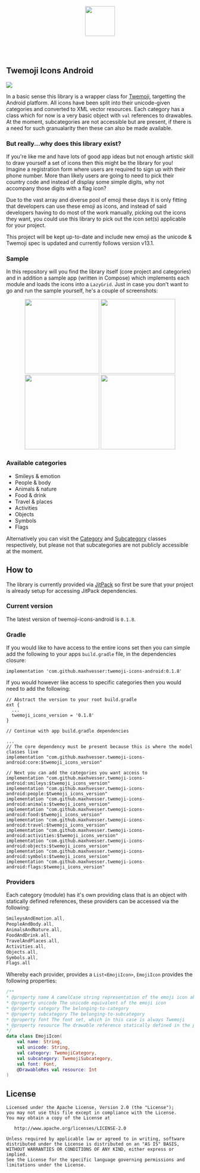 <p align="center">
  </br>
  </br>
  <img src="https://emojipedia-us.s3.dualstack.us-west-1.amazonaws.com/thumbs/240/twitter/282/smiling-face-with-heart-eyes_1f60d.png" height="80"></img>
  </br>
  </br>
  </br>
  </br>
</p>

## Twemoji Icons Android

[![](https://jitpack.io/v/maxhvesser/twemoji-icons-android.svg)](https://jitpack.io/#maxhvesser/twemoji-icons-android)

In a basic sense this library is a wrapper class for [Twemoji](https://github.com/twitter/twemoji), targetting the Android platform. All icons have been split into their unicode-given categories and converted to XML vector resources. Each category has a class which for now is a very basic object with `val` references to drawables. At the moment, subcategories are not accessible but are present, if there is a need for such granualarity then these can also be made available.

### But really...why does this library exist?

If you're like me and have lots of good app ideas but not enough artistic skill to draw yourself a set of icons then this might be the library for you! Imagine a registration form where users are required to sign up with their phone number. More than likely users are going to need to pick their country code and instead of display some simple digits, why not accompany those digits with a flag icon?

Due to the vast array and diverse pool of emoji these days it is only fitting that developers can use these emoji as icons, and instead of said developers having to do most of the work manually, picking out the icons they want, you could use this library to pick out the icon set(s) applicable for your project.

This project will be kept up-to-date and include new emoji as the unicode & Twemoji spec is updated and currently follows version v13.1.

### Sample

In this repository will you find the library itself (core project and categories) and in addition a sample app (written in Compose) which implements each module and loads the icons into a `LazyGrid`. Just in case you don't want to go and run the sample yourself, he's a couple of screenshots:

<p align="center">
    <img
        src="https://user-images.githubusercontent.com/46483870/129178025-a9e03f94-0d8d-4326-95e1-07a468979ba6.png"
        width="200">
    <img
        src="https://user-images.githubusercontent.com/46483870/129178037-aaca733f-7e1a-4cdc-88c9-d5549d70480c.png"
        width="200">
    <img 
        src="https://user-images.githubusercontent.com/46483870/129178045-9f124e12-3482-4207-bdcf-6bccb1a598f0.png"
        width="200">
    <img 
        src="https://user-images.githubusercontent.com/46483870/129178056-37312d84-7d29-41f9-82c2-3a754fbdb891.png"
        width="200">
</p>

### Available categories

- Smileys & emotion
- People & body
- Animals & nature
- Food & drink
- Travel & places
- Activities
- Objects
- Symbols
- Flags

Alternatively you can visit the [Category](https://github.com/maxhvesser/twemoji-icons-android/blob/main/core/src/main/java/no/mhl/twemojiiconsandroid/core/model/Category.kt) and [Subcategory](https://github.com/maxhvesser/twemoji-icons-android/blob/main/core/src/main/java/no/mhl/twemojiiconsandroid/core/model/Subcategory.kt) classes respectively, but please not that subcategories are not publicly accessible at the moment.

## How to

The library is currently provided via [JitPack](https://jitpack.io/#maxhvesser/twemoji-icons-android) so first be sure that your project is already setup for accessing JitPack dependencies. 

### Current version

The latest version of twemoji-icons-android is `0.1.8`.

### Gradle

If you would like to have access to the entire icons set then you can simple add the following to your apps `build.gradle` file, in the dependencies closure:

```
implementation 'com.github.maxhvesser:twemoji-icons-android:0.1.8'
```

If you would however like access to specific categories then you would need to add the following: 

```Gradle
// Abstract the version to your root build.gradle
ext {
  ...
  twemoji_icons_version = '0.1.8'
}

// Continue with app build.gradle dependencies

...
// The core dependency must be present because this is where the model classes live
implementation "com.github.maxhvesser.twemoji-icons-android:core:$twemoji_icons_version"

// Next you can add the categories you want access to
implementation "com.github.maxhvesser.twemoji-icons-android:smileys:$twemoji_icons_version"
implementation "com.github.maxhvesser.twemoji-icons-android:people:$twemoji_icons_version"
implementation "com.github.maxhvesser.twemoji-icons-android:animals:$twemoji_icons_version"
implementation "com.github.maxhvesser.twemoji-icons-android:food:$twemoji_icons_version"
implementation "com.github.maxhvesser.twemoji-icons-android:travel:$twemoji_icons_version"
implementation "com.github.maxhvesser.twemoji-icons-android:activities:$twemoji_icons_version"
implementation "com.github.maxhvesser.twemoji-icons-android:objects:$twemoji_icons_version"
implementation "com.github.maxhvesser.twemoji-icons-android:symbols:$twemoji_icons_version"
implementation "com.github.maxhvesser.twemoji-icons-android:flags:$twemoji_icons_version"

```

### Providers

Each category (module) has it's own providing class that is an object with statically defined references, these providers can be accessed via the following:

```Kotlin
SmileysAndEmotion.all,
PeopleAndBody.all,
AnimalsAndNature.all,
FoodAndDrink.all,
TravelAndPlaces.all,
Activities.all,
Objects.all,
Symbols.all,
Flags.all
```

Whereby each provider, provides a `List<EmojiIcon>`, `EmojiIcon` provides the following properties: 

```Kotlin
/**
* @property name A camelCase string representation of the emoji icon aka it's name
* @property unicode The unicode equivalent of the emoji icon
* @property category The belonging-to-category
* @property subcategory The belonging-to-subcategory
* @property font The font set, which in this case is always Twemoji
* @property resource The drawable reference statically defined in the provider class
*/
data class EmojiIcon(
    val name: String,
    val unicode: String,
    val category: TwemojiCategory,
    val subcategory: TwemojiSubcategory,
    val font: Font,
    @DrawableRes val resource: Int
)
```

## License

```
Licensed under the Apache License, Version 2.0 (the "License");
you may not use this file except in compliance with the License.
You may obtain a copy of the License at

   http://www.apache.org/licenses/LICENSE-2.0

Unless required by applicable law or agreed to in writing, software
distributed under the License is distributed on an "AS IS" BASIS,
WITHOUT WARRANTIES OR CONDITIONS OF ANY KIND, either express or implied.
See the License for the specific language governing permissions and
limitations under the License.
```
